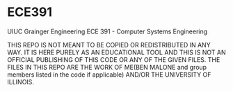 # ECE391
UIUC Grainger Engineering ECE 391 - Computer Systems Engineering

THIS REPO IS NOT MEANT TO BE COPIED OR REDISTRIBUTED IN ANY WAY. IT IS HERE PURELY AS AN EDUCATIONAL TOOL AND THIS IS NOT AN OFFICIAL PUBLISHING OF THIS CODE OR ANY OF THE GIVEN FILES. THE FILES IN THIS REPO ARE THE WORK OF ME(BEN MALONE and group members listed in the code if applicable) AND/OR THE UNIVERSITY OF ILLINOIS.
